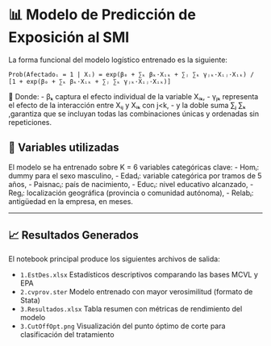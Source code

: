 # 📊 Modelo de Predicción de Exposición al SMI
La forma funcional del modelo logístico entrenado es la siguiente:

`Prob(Afectadoᵢ = 1 | Xᵢ) = exp(β₀ + ∑ₖ βₖ·Xᵢₖ + ∑ⱼ ∑ₖ γⱼₖ·Xᵢⱼ·Xᵢₖ) / [1 + exp(β₀ + ∑ₖ βₖ·Xᵢₖ + ∑ⱼ ∑ₖ γⱼₖ·Xᵢⱼ·Xᵢₖ)]`

📌 Donde:
    - βₖ captura el efecto individual de la variable Xᵢₖ, 
	- γⱼₖ representa el efecto de la interacción entre Xᵢⱼ y Xᵢₖ con j<k,
	- y la doble suma ∑ⱼ ∑ₖ ,garantiza que se incluyan todas las combinaciones únicas y ordenadas sin repeticiones.

## 🔢 Variables utilizadas
El modelo se ha entrenado sobre K = 6 variables categóricas clave:
	- Homᵢ: dummy para el sexo masculino,
	- Edadᵢ: variable categórica por tramos de 5 años,
	- Paisnacᵢ: país de nacimiento,
	- Educᵢ: nivel educativo alcanzado,
	- Regᵢ: localización geográfica (provincia o comunidad autónoma),
	- Relabᵢ: antigüedad en la empresa, en meses.

---
## 📈 Resultados Generados
El notebook principal produce los siguientes archivos de salida:
- `1.EstDes.xlsx` Estadísticos descriptivos comparando las bases MCVL y EPA
- `2.cvprov.ster` Modelo entrenado con mayor verosimilitud (formato de Stata)
- `3.Resultados.xlsx` Tabla resumen con métricas de rendimiento del modelo
- `3.CutOffOpt.png` Visualización del punto óptimo de corte para clasificación del tratamiento